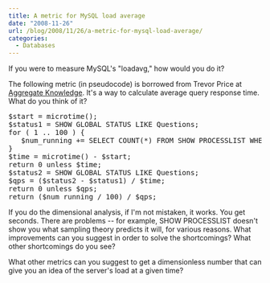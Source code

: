 ```yaml
---
title: A metric for MySQL load average
date: "2008-11-26"
url: /blog/2008/11/26/a-metric-for-mysql-load-average/
categories:
  - Databases
---
```

If you were to measure MySQL's "loadavg," how would you do it?

The following metric (in pseudocode) is borrowed from Trevor Price at [Aggregate Knowledge](http://www.aggregateknowledge.com/). It's a way to calculate average query response time. What do you think of it?

<pre>$start = microtime();
$status1 = SHOW GLOBAL STATUS LIKE Questions;
for ( 1 .. 100 ) {
   $num_running += SELECT COUNT(*) FROM SHOW PROCESSLIST WHERE Command = Query;
}
$time = microtime() - $start;
return 0 unless $time;
$status2 = SHOW GLOBAL STATUS LIKE Questions;
$qps = ($status2 - $status1) / $time;
return 0 unless $qps;
return ($num_running / 100) / $qps;
</pre>

If you do the dimensional analysis, if I'm not mistaken, it works. You get seconds. There are problems -- for example, SHOW PROCESSLIST doesn't show you what sampling theory predicts it will, for various reasons. What improvements can you suggest in order to solve the shortcomings? What other shortcomings do you see?

What other metrics can you suggest to get a dimensionless number that can give you an idea of the server's load at a given time?



